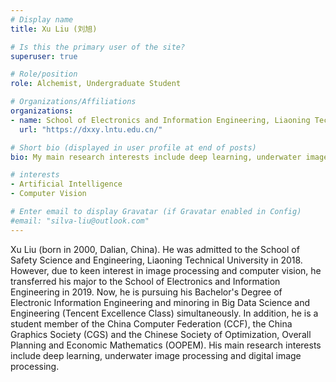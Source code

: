 ```yaml
---
# Display name
title: Xu Liu (刘旭)

# Is this the primary user of the site?
superuser: true

# Role/position
role: Alchemist, Undergraduate Student

# Organizations/Affiliations
organizations:
- name: School of Electronics and Information Engineering, Liaoning Technical University (LNTU), Huludao 125105, China
  url: "https://dxxy.lntu.edu.cn/"

# Short bio (displayed in user profile at end of posts)
bio: My main research interests include deep learning, underwater image processing and digital image processing.

# interests
- Artificial Intelligence
- Computer Vision

# Enter email to display Gravatar (if Gravatar enabled in Config)
#email: "silva-liu@outlook.com"
---
```


Xu Liu (born in 2000, Dalian, China). He was admitted to the School of Safety Science and Engineering, Liaoning Technical University in 2018. However, due to keen interest in image processing and computer vision, he transferred his major to the School of Electronics and Information Engineering in 2019. Now, he is pursuing his Bachelor's Degree of Electronic Information Engineering and minoring in Big Data Science and Engineering (Tencent Excellence Class) simultaneously. In addition, he is a student member of the China Computer Federation (CCF), the China Graphics Society (CGS) and the Chinese Society of Optimization, Overall Planning and Economic Mathematics (OOPEM). His main research interests include deep learning, underwater image processing and digital image processing.
